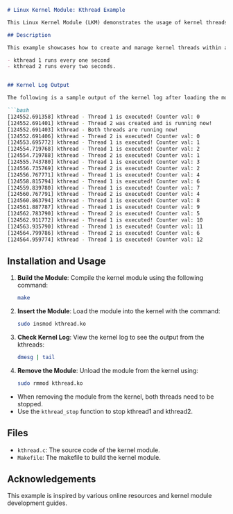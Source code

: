 ```markdown
# Linux Kernel Module: Kthread Example

This Linux Kernel Module (LKM) demonstrates the usage of kernel threads (kthreads) in a simple example. The module creates two kernel threads that increment separate counters and log their activity to the kernel log.

## Description

This example showcases how to create and manage kernel threads within a Linux Kernel Module. 

- kthread 1 runs every one second
- kthread 2 runs every two seconds.


## Kernel Log Output

The following is a sample output of the kernel log after loading the module and observing the kthread behavior:

```bash
[124552.691358] kthread - Thread 1 is executed! Counter val: 0
[124552.691401] kthread - Thread 2 was created and is running now!
[124552.691403] kthread - Both threads are running now!
[124552.691406] kthread - Thread 2 is executed! Counter val: 0
[124553.695772] kthread - Thread 1 is executed! Counter val: 1
[124554.719768] kthread - Thread 1 is executed! Counter val: 2
[124554.719788] kthread - Thread 2 is executed! Counter val: 1
[124555.743780] kthread - Thread 1 is executed! Counter val: 3
[124556.735769] kthread - Thread 2 is executed! Counter val: 2
[124556.767771] kthread - Thread 1 is executed! Counter val: 4
[124558.815794] kthread - Thread 1 is executed! Counter val: 6
[124559.839780] kthread - Thread 1 is executed! Counter val: 7
[124560.767791] kthread - Thread 2 is executed! Counter val: 4
[124560.863794] kthread - Thread 1 is executed! Counter val: 8
[124561.887787] kthread - Thread 1 is executed! Counter val: 9
[124562.783790] kthread - Thread 2 is executed! Counter val: 5
[124562.911772] kthread - Thread 1 is executed! Counter val: 10
[124563.935790] kthread - Thread 1 is executed! Counter val: 11
[124564.799786] kthread - Thread 2 is executed! Counter val: 6
[124564.959774] kthread - Thread 1 is executed! Counter val: 12
```

## Installation and Usage

1. **Build the Module**: Compile the kernel module using the following command:
    ```sh
    make
    ```

2. **Insert the Module**: Load the module into the kernel with the command:
    ```sh
    sudo insmod kthread.ko
    ```

3. **Check Kernel Log**: View the kernel log to see the output from the kthreads:
    ```sh
    dmesg | tail
    ```

4. **Remove the Module**: Unload the module from the kernel using:
    ```sh
    sudo rmmod kthread.ko
    ```
 - When removing the module from the kernel, both threads need to be stopped.
 - Use the `kthread_stop` function to stop kthread1 and kthread2.

## Files

- `kthread.c`: The source code of the kernel module.
- `Makefile`: The makefile to build the kernel module.

## Acknowledgements

This example is inspired by various online resources and kernel module development guides.

```
